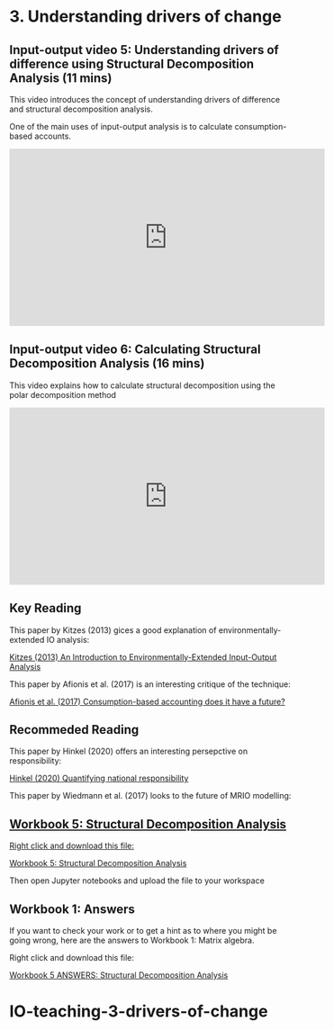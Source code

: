# 3. Understanding drivers of change

## Input-output video 5: Understanding drivers of difference using Structural Decomposition Analysis (11 mins)

This video introduces the concept of understanding drivers of difference and structural decomposition analysis.

One of the main uses of input-output analysis is to calculate consumption-based accounts.

<iframe width="560" height="315" src="https://www.youtube.com/embed/0QBXiVvaEcs?si=pqmp1xmPfGpHBqWo" title="YouTube video player" frameborder="0" allow="accelerometer; autoplay; clipboard-write; encrypted-media; gyroscope; picture-in-picture; web-share" allowfullscreen></iframe>

## Input-output video 6: Calculating Structural Decomposition Analysis (16 mins)

This video explains how to calculate structural decomposition using the polar decomposition method

<iframe width="560" height="315" src="https://www.youtube.com/embed/JxwW8ONo33E?si=-jp-Lst1wgEKag07" title="YouTube video player" frameborder="0" allow="accelerometer; autoplay; clipboard-write; encrypted-media; gyroscope; picture-in-picture; web-share" allowfullscreen></iframe>

## Key Reading

This paper by Kitzes (2013) gices a good explanation of environmentally-extended IO analysis:

<a href="https://www.mdpi.com/2079-9276/2/4/489" download>
  Kitzes (2013) An Introduction to Environmentally-Extended Input-Output Analysis 
</a>

This paper by Afionis et al. (2017) is an interesting critique of the technique:

<a href="https://www.mdpi.com/2079-9276/2/4/489" download>
  Afionis et al. (2017) Consumption-based accounting does it have a future? 
</a>

## Recommeded Reading

This paper by Hinkel (2020) offers an interesting persepctive on responsibility:

<a href="https://www.mdpi.com/2079-9276/2/4/489" download>
  Hinkel (2020) Quantifying national responsibility 
</a>


This paper by Wiedmann et al. (2017) looks to the future of MRIO modelling:

<a href="https://www.mdpi.com/2079-9276/2/4/489" download>


## Workbook 5: Structural Decomposition Analysis

Right click and download this file:

<a href="https://dataverse.harvard.edu/api/access/datafile/8079352" download>
  Workbook 5: Structural Decomposition Analysis
</a>

Then open Jupyter notebooks and upload the file to your workspace

## Workbook 1: Answers

If you want to check your work or to get a hint as to where you might be going wrong, here are the answers to Workbook 1: Matrix algebra.

Right click and download this file:

<a href="https://dataverse.harvard.edu/api/access/datafile/8079359" download>
  Workbook 5 ANSWERS: Structural Decomposition Analysis
</a>

# IO-teaching-3-drivers-of-change
